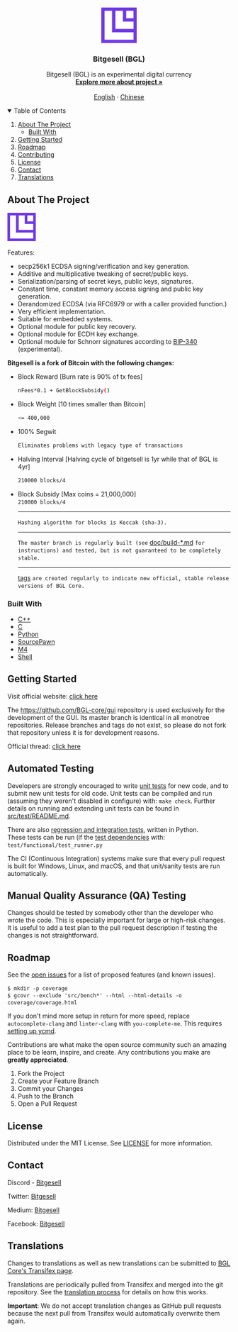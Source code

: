 <!-- PROJECT LOGO -->
<br />
<p align="center">
  <a href="https://github.com/BitgesellOfficial/bitgesell">
    <img src="https://github.com/BitgesellOfficial/bitgesell/blob/master/share/pixmaps/BGL64.png" alt="Logo" width="80" height="80">
  </a>

  <h3 align="center">Bitgesell (BGL)</h3>

  <p align="center">
    Bitgesell (BGL) is an experimental digital currency
    <br />
    <a href="https://bitgesell.ca/"><strong>Explore more about project »</strong></a>
    <br />
    <br />
    <a href="#">English</a>
    ·
    <a href="https://github.com/BitgesellOfficial/bitgesell/blob/master/README-zh.md">Chinese</a>
  </p>
</p>



<!-- TABLE OF CONTENTS -->
<details open="open">
  <summary>Table of Contents</summary>
  <ol>
    <li>
      <a href="#about-the-project">About The Project</a>
      <ul>
        <li><a href="#built-with">Built With</a></li>
      </ul>
    </li>
    <li>
      <a href="#getting-started">Getting Started</a>
      <!-- <ul>
        <li><a href="#prerequisites">Prerequisites</a></li>
        <li><a href="#installation">Installation</a></li>
      </ul> -->
    </li>
    <li><a href="#roadmap">Roadmap</a></li>
    <li><a href="#contributing">Contributing</a></li>
    <li><a href="#license">License</a></li>
    <li><a href="#contact">Contact</a></li>
    <li><a href="#acknowledgements">Translations</a></li>
  </ol>
</details>


<!-- ABOUT THE PROJECT -->
## About The Project

![Product Name Screen Shot](https://github.com/BitgesellOfficial/bitgesell/blob/master/share/pixmaps/BGL64.png) 

Features:
* secp256k1 ECDSA signing/verification and key generation.
* Additive and multiplicative tweaking of secret/public keys.
* Serialization/parsing of secret keys, public keys, signatures.
* Constant time, constant memory access signing and public key generation.
* Derandomized ECDSA (via RFC6979 or with a caller provided function.)
* Very efficient implementation.
* Suitable for embedded systems.
* Optional module for public key recovery.
* Optional module for ECDH key exchange.
* Optional module for Schnorr signatures according to [BIP-340](https://github.com/bitcoin/bips/blob/master/bip-0340.mediawiki) (experimental).

<b>Bitgesell is a fork of Bitcoin with the following changes:</b> <br>
* Block Reward [Burn rate is 90% of tx fees]
  ```sh
  nFees*0.1 + GetBlockSubsidy()  
  ```
* Block Weight [10 times smaller than Bitcoin]
  ```sh
  <= 400,000
  ```
* 100% Segwit 
  ```sh
  Eliminates problems with legacy type of transactions
  ```
* Halving Interval [Halving cycle of bitgetsell is 1yr while that of BGL is 4yr]
  ```sh
  210000 blocks/4
  ```
* Block Subsidy [Max coins = 21,000,000] <br>
  `210000 blocks/4` <br> <hr>
  `Hashing algorithm for blocks is Keccak (sha-3).` <br> <hr>
  `The master branch is regularly built (see` [doc/build-*.md](https://github.com/BitgesellOfficial/bitgesell/tree/master/doc) `for instructions) and tested, but is not guaranteed to be completely stable.` <br> <hr>
  [tags](https://github.com/BitgesellOfficial/bitgesell/tags) `are created regularly to indicate new official, stable release versions of BGL Core.` <br>
 
 
### Built With

* [C++](#)
* [C](#)
* [Python](#)
* [SourcePawn](#)
* [M4](#)
* [Shell](#)


<!-- GETTING STARTED -->
## Getting Started

Visit official website: [click here](https://bitgesell.ca/) <br>

The https://github.com/BGL-core/gui repository is used exclusively for the development of the GUI. Its master branch is identical in all monotree repositories. Release branches and tags do not exist, so please do not fork that repository unless it is for development reasons.

Official thread: [click here](https://bitcointalk.org/index.php?topic=5238559.0)


## Automated Testing

Developers are strongly encouraged to write [unit tests](https://github.com/BitgesellOfficial/bitgesell/blob/master/src/test/README.md) for new code, and to
submit new unit tests for old code. Unit tests can be compiled and run
(assuming they weren't disabled in configure) with: `make check`. Further details on running
and extending unit tests can be found in [src/test/README.md](https://github.com/BitgesellOfficial/bitgesell/blob/master/src/test/README.md). <br>

There are also [regression and integration tests](https://github.com/BitgesellOfficial/bitgesell/tree/master/test), written
in Python. <br>
These tests can be run (if the [test dependencies](https://github.com/BitgesellOfficial/bitgesell/tree/master/test) with: `test/functional/test_runner.py` <br>

The CI (Continuous Integration) systems make sure that every pull request is built for Windows, Linux, and macOS,
and that unit/sanity tests are run automatically. <br>


## Manual Quality Assurance (QA) Testing

Changes should be tested by somebody other than the developer who wrote the
code. This is especially important for large or high-risk changes. It is useful
to add a test plan to the pull request description if testing the changes is
not straightforward.


<!-- ROADMAP -->
## Roadmap

See the [open issues](https://github.com/BitgesellOfficial/bitgesell/issues) for a list of proposed features (and known issues).


    $ mkdir -p coverage
    $ gcovr --exclude 'src/bench*' --html --html-details -o coverage/coverage.html

If you don't mind more setup in return for more speed, replace
`autocomplete-clang` and `linter-clang` with `you-complete-me`. This requires
[setting up ycmd](https://github.com/ycm-core/ycmd#building).

Contributions are what make the open source community such an amazing place to be learn, inspire, and create. Any contributions you make are **greatly appreciated**.

1. Fork the Project
2. Create your Feature Branch 
3. Commit your Changes 
4. Push to the Branch  
5. Open a Pull Request



<!-- LICENSE -->
## License

Distributed under the MIT License. See [LICENSE](https://github.com/BitgesellOfficial/bitgesell/blob/master/COPYING) for more information.



<!-- CONTACT -->
## Contact

Discord - [Bitgesell](https://discord.com/invite/Ubp359vZEF)

Twitter: [Bitgesell](https://twitter.com/Bitgesell)

Medium: [Bitgesell](https://bitgesell.medium.com/)

Facebook: [Bitgesell](https://www.facebook.com/Bitgesell)


<!-- ACKNOWLEDGEMENTS -->
## Translations

Changes to translations as well as new translations can be submitted to
[BGL Core's Transifex page](https://www.transifex.com/bitcoin/bitcoin/).

Translations are periodically pulled from Transifex and merged into the git repository. See the
[translation process](doc/translation_process.md) for details on how this works.

**Important**: We do not accept translation changes as GitHub pull requests because the next
pull from Transifex would automatically overwrite them again.


